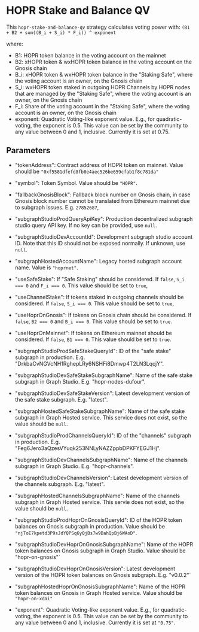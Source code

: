 # HOPR Stake and Balance QV

This `hopr-stake-and-balance-qv` strategy calculates voting power with:
`(B1 + B2 + sum((B_i + S_i) * F_i)) ^ exponent`

where:
- B1: HOPR token balance in the voting account on the mainnet
- B2: xHOPR token & wxHOPR token balance in the voting account on the Gnosis chain
- B_i: xHOPR token & wxHOPR token balance in the "Staking Safe", where the voting account is an owner, on the Gnosis chain
- S_i: wxHOPR token staked in outgoing HOPR Channels by HOPR nodes that are managed by the "Staking Safe", where the voting account is an owner, on the Gnosis chain
- F_i: Share of the voting account in the "Staking Safe", where the voting account is an owner, on the Gnosis chain
- exponent: Quadratic Voting-like exponent value. E.g., for quadratic-voting, the exponent is 0.5. This value can be set by the community to any value between 0 and 1, inclusive. Currently it is set at 0.75.


## Parameters
- "tokenAddress": Contract address of HOPR token on mainnet. Value should be `"0xf5581dfefd8fb0e4aec526be659cfab1f8c781da"`
- "symbol": Token Symbol. Value should be `"HOPR"`.
- "fallbackGnosisBlock": Fallback block number on Gnosis chain, in case Gnosis block number cannot be translated from Ethereum mainnet due to subgraph issues. E.g. `27852687`,
- "subgraphStudioProdQueryApiKey": Production decentralized subgraph studio query API key. If no key can be provided, use `null`.
- "subgraphStudioDevAccountId": Development subgraph studio account ID. Note that this ID should not be exposed normally. If unknown, use `null`.
- "subgraphHostedAccountName": Legacy hosted subgraph account name. Value is `"hoprnet"`.
- "useSafeStake": If "Safe Staking" should be considered. If `false`, `S_i === 0` and `F_i === 0`. This value should be set to `true`,
- "useChannelStake": If tokens staked in outgoing channels should be considered. If `false`, `S_i === 0`. This value should be set to `true`,
- "useHoprOnGnosis": If tokens on Gnosis chain should be considered. If `false`, `B2 === 0` and `B_i === 0`. This value should be set to `true`.
- "useHoprOnMainnet": If tokens on Ethereum mainnet should be considered. If `false`, `B1 === 0`. This value should be set to `true`.

- "subgraphStudioProdSafeStakeQueryId": ID of the "safe stake" subgraph in production. E.g. "DrkbaCvNGVcNH1RghepLRy6NSHFi8Dmwp4T2LN3LqcjY".
- "subgraphStudioDevSafeStakeSubgraphName": Name of the safe stake subgraph in Graph Studio. E.g. "hopr-nodes-dufour".
- "subgraphStudioDevSafeStakeVersion": Latest development version of the safe stake subgraph. E.g. "latest".
- "subgraphHostedSafeStakeSubgraphName": Name of the safe stake subgraph in Graph Hosted service. This service does not exist, so the value should be `null`.
- "subgraphStudioProdChannelsQueryId": ID of the "channels" subgraph in production. E.g. "Feg6Jero3aQzesVYuqk253NNLyNAZZppbDPKFYEGJ1Hj".
- "subgraphStudioDevChannelsSubgraphName": Name of the channels subgraph in Graph Studio. E.g. "hopr-channels".
- "subgraphStudioDevChannelsVersion": Latest development version of the channels subgraph. E.g. "latest".
- "subgraphHostedChannelsSubgraphName": Name of the channels subgraph in Graph Hosted service. This servie does not exist, so the value should be `null`.
- "subgraphStudioProdHoprOnGnosisQueryId": ID of the HOPR token balances on Gnosis subgraph in production. Value should be `"njToE7kpetd3P9sJdYQPSq6yQjBs7w9DahQpBj6WAoD"`.
- "subgraphStudioDevHoprOnGnosisSubgraphName": Name of the HOPR token balances on Gnosis subgraph in Graph Studio. Value should be "hopr-on-gnosis"`
- "subgraphStudioDevHoprOnGnosisVersion": Latest development version of the HOPR token balances on Gnosis subgraph. E.g. "v0.0.2"`
- "subgraphHostedHoprOnGnosisSubgraphName": Name of the HOPR token balances on Gnosis in Graph Hosted service. Value should be `"hopr-on-xdai"`
- "exponent": Quadratic Voting-like exponent value. E.g., for quadratic-voting, the exponent is 0.5. This value can be set by the community to any value between 0 and 1, inclusive. Currently it is set at `"0.75"`.
